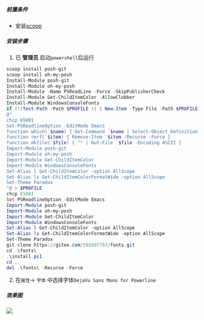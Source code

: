 ##### 前置条件

- 安装[scoop](https://github.com/lukesampson/scoop)

##### 安装步骤

1. 已 **管理员** 启动`powershell`后运行

```powershell
scoop install posh-git
scoop install oh-my-posh
Install-Module posh-git
Install-Module oh-my-posh
Install-Module -Name PSReadLine -Force -SkipPublisherCheck
Install-Module Get-ChildItemColor -AllowClobber
Install-Module WindowsConsoleFonts
if (!(Test-Path -Path $PROFILE )) { New-Item -Type File -Path $PROFILE -Force }
@"
chcp 65001
Set-PSReadlineOption -EditMode Emacs
function which(`$name) { Get-Command `$name | Select-Object Definition }
function rmrf(`$item) { Remove-Item `$item -Recurse -Force }
function mkfile(`$file) { "" | Out-File `$file -Encoding ASCII }
Import-Module posh-git
Import-Module oh-my-posh
Import-Module Get-ChildItemColor
Import-Module WindowsConsoleFonts
Set-Alias l Get-ChildItemColor -option AllScope
Set-Alias ls Get-ChildItemColorFormatWide -option AllScope
Set-Theme Paradox
"@ > $PROFILE
chcp 65001
Set-PSReadlineOption -EditMode Emacs
Import-Module posh-git
Import-Module oh-my-posh
Import-Module Get-ChildItemColor
Import-Module WindowsConsoleFonts
Set-Alias l Get-ChildItemColor -option AllScope
Set-Alias ls Get-ChildItemColorFormatWide -option AllScope
Set-Theme Paradox
git clone https://gitee.com/592697797/fonts.git
cd .\fonts\
.\install.ps1
cd ..
del .\fonts\ -Recurse -Force
```

2. 在`属性`-> `字体` 中选择字体`DejaVu Sans Mono for Powerline`

##### 效果图

![](http://q81vonyew.bkt.clouddn.com/20200416105401.png)

